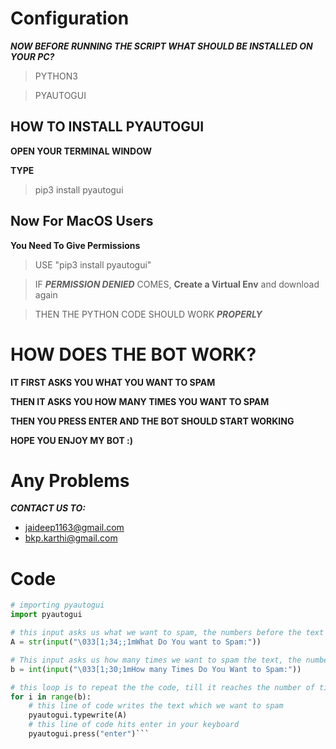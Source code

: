 # Configuration

***NOW BEFORE RUNNING THE SCRIPT WHAT SHOULD BE INSTALLED ON YOUR PC?***

> PYTHON3

>PYAUTOGUI

## HOW TO INSTALL **PYAUTOGUI**

**OPEN YOUR TERMINAL WINDOW**

**TYPE**

> pip3 install pyautogui

## Now For **MacOS** Users

**You Need To Give Permissions**
> USE "pip3 install pyautogui"

> IF ***PERMISSION DENIED*** COMES, **Create a Virtual Env** and download again

> THEN THE PYTHON CODE SHOULD WORK ***PROPERLY***


# HOW DOES THE BOT WORK?

**IT FIRST ASKS YOU WHAT YOU WANT TO SPAM**

**THEN IT ASKS YOU HOW MANY TIMES YOU WANT TO SPAM**

**THEN YOU PRESS ENTER AND THE BOT SHOULD START WORKING**

**HOPE YOU ENJOY MY BOT :)**


# Any Problems
***CONTACT US TO:***
- jaideep1163@gmail.com
- bkp.karthi@gmail.com

# Code
```python
# importing pyautogui
import pyautogui

# this input asks us what we want to spam, the numbers before the text are to add color to the text
A = str(input("\033[1;34;;1mWhat Do You want to Spam:"))

# This input asks us how many times we want to spam the text, the numbers before the text are to add the color to the text.
b = int(input("\033[1;30;1mHow many Times Do You Want to Spam:"))

# this loop is to repeat the the code, till it reaches the number of times we added before, in how many times we want to spam
for i in range(b):
    # this line of code writes the text which we want to spam
    pyautogui.typewrite(A)
    # this line of code hits enter in your keyboard
    pyautogui.press("enter")```

